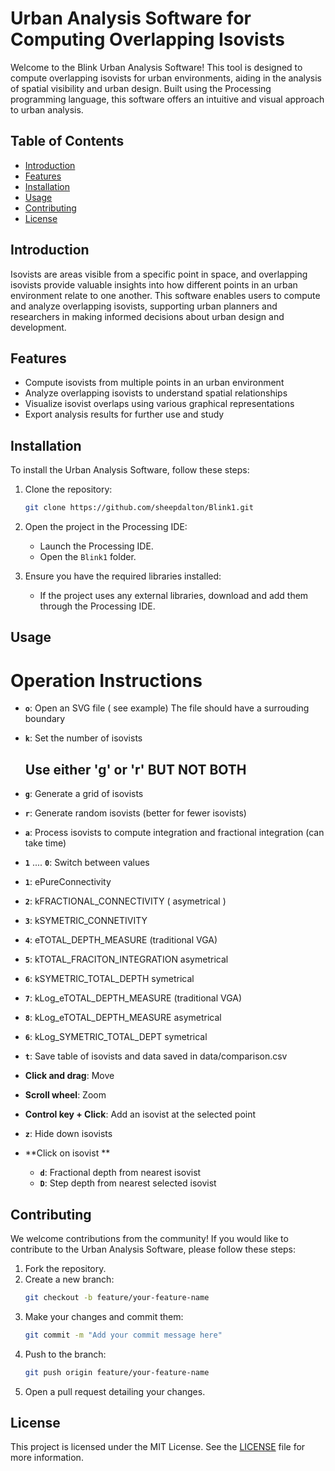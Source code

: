 
# Urban Analysis Software for Computing Overlapping Isovists

Welcome to the Blink Urban Analysis Software! This tool is designed to compute overlapping isovists for urban environments, aiding in the analysis of spatial visibility and urban design. Built using the Processing programming language, this software offers an intuitive and visual approach to urban analysis.

## Table of Contents
- [Introduction](#introduction)
- [Features](#features)
- [Installation](#installation)
- [Usage](#usage)
- [Contributing](#contributing)
- [License](#license)

## Introduction

Isovists are areas visible from a specific point in space, and overlapping isovists provide valuable insights into how different points in an urban environment relate to one another. This software enables users to compute and analyze overlapping isovists, supporting urban planners and researchers in making informed decisions about urban design and development.

## Features

- Compute isovists from multiple points in an urban environment
- Analyze overlapping isovists to understand spatial relationships
- Visualize isovist overlaps using various graphical representations
- Export analysis results for further use and study

## Installation

To install the Urban Analysis Software, follow these steps:

1. Clone the repository:
    ```sh
    git clone https://github.com/sheepdalton/Blink1.git
    ```

2. Open the project in the Processing IDE:
    - Launch the Processing IDE.
    - Open the `Blink1` folder.

3. Ensure you have the required libraries installed:
    - If the project uses any external libraries, download and add them through the Processing IDE.

## Usage

# Operation Instructions

- **`o`**: Open an SVG file ( see example) The file should have a surrouding boundary
- **`k`**: Set the number of isovists
  ## Use either 'g' or 'r' BUT NOT BOTH  
- **`g`**: Generate a grid of isovists
- **`r`**: Generate random isovists (better for fewer isovists)

- **`a`**: Process isovists to compute integration and fractional integration (can take time)

- **`1`** .... **`0`**: Switch between values
- **`1`**: ePureConnectivity
- **`2`**: kFRACTIONAL_CONNECTIVITY ( asymetrical ) 
- **`3`**: kSYMETRIC_CONNETIVITY

- **`4`**: eTOTAL_DEPTH_MEASURE (traditional VGA) 
- **`5`**: kTOTAL_FRACITON_INTEGRATION asymetrical 
- **`6`**: kSYMETRIC_TOTAL_DEPTH  symetrical

- **`7`**: kLog_eTOTAL_DEPTH_MEASURE (traditional VGA) 
- **`8`**: kLog_eTOTAL_DEPTH_MEASURE asymetrical 
- **`6`**: kLog_SYMETRIC_TOTAL_DEPT  symetrical

- **`t`**: Save table of isovists and data saved in data/comparison.csv 

- **Click and drag**: Move
- **Scroll wheel**: Zoom
- **Control key + Click**: Add an isovist at the selected point

- **`z`**: Hide down isovists

- **Click on isovist **
  - **`d`**: Fractional depth from nearest isovist
  - **`D`**: Step depth from nearest selected isovist


## Contributing

We welcome contributions from the community! If you would like to contribute to the Urban Analysis Software, please follow these steps:

1. Fork the repository.
2. Create a new branch:
    ```sh
    git checkout -b feature/your-feature-name
    ```
3. Make your changes and commit them:
    ```sh
    git commit -m "Add your commit message here"
    ```
4. Push to the branch:
    ```sh
    git push origin feature/your-feature-name
    ```
5. Open a pull request detailing your changes.

## License

This project is licensed under the MIT License. See the [LICENSE](LICENSE) file for more information.

